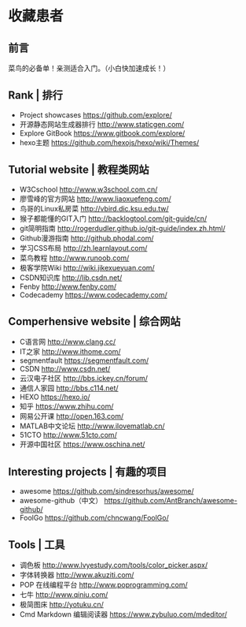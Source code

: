 # 收藏患者
## 前言
菜鸟的必备单！亲测适合入门。（小白快加速成长！）

## Rank | 排行
- Project showcases   https://github.com/explore/
- 开源静态网站生成器排行  http://www.staticgen.com/
- Explore GitBook   https://www.gitbook.com/explore/
- hexo主题  https://github.com/hexojs/hexo/wiki/Themes/

## Tutorial website | 教程类网站
- W3Cschool  http://www.w3school.com.cn/
- 廖雪峰的官方网站  http://www.liaoxuefeng.com/
- 鸟哥的Linux私房菜   http://vbird.dic.ksu.edu.tw/
- 猴子都能懂的GIT入门   http://backlogtool.com/git-guide/cn/
- git简明指南   http://rogerdudler.github.io/git-guide/index.zh.html/
- Github漫游指南  http://github.phodal.com/
- 学习CSS布局   http://zh.learnlayout.com/
- 菜鸟教程  http://www.runoob.com/
- 极客学院Wiki  http://wiki.jikexueyuan.com/
- CSDN知识库 http://lib.csdn.net/
- Fenby http://www.fenby.com/
- Codecademy  https://www.codecademy.com/

## Comperhensive website | 综合网站
- C语言网  http://www.clang.cc/
- IT之家  http://www.ithome.com/
- segmentfault  https://segmentfault.com/
- CSDN  http://www.csdn.net/
- 云汉电子社区  http://bbs.ickey.cn/forum/
- 通信人家园  http://bbs.c114.net/
- HEXO  https://hexo.io/
- 知乎  https://www.zhihu.com/
- 网易公开课  http://open.163.com/
- MATLAB中文论坛  http://www.ilovematlab.cn/
- 51CTO http://www.51cto.com/
- 开源中国社区  https://www.oschina.net/

## Interesting projects | 有趣的项目
- awesome  https://github.com/sindresorhus/awesome/
- awesome-github（中文） https://github.com/AntBranch/awesome-github/
- FoolGo  https://github.com/chncwang/FoolGo/

## Tools | 工具
- 调色板  http://www.lvyestudy.com/tools/color_picker.aspx/
- 字体转换器  http://www.akuziti.com/
- POP 在线编程平台  http://www.poprogramming.com/
- 七牛  http://www.qiniu.com/
- 极简图床  http://yotuku.cn/
- Cmd Markdown 编辑阅读器   https://www.zybuluo.com/mdeditor/
